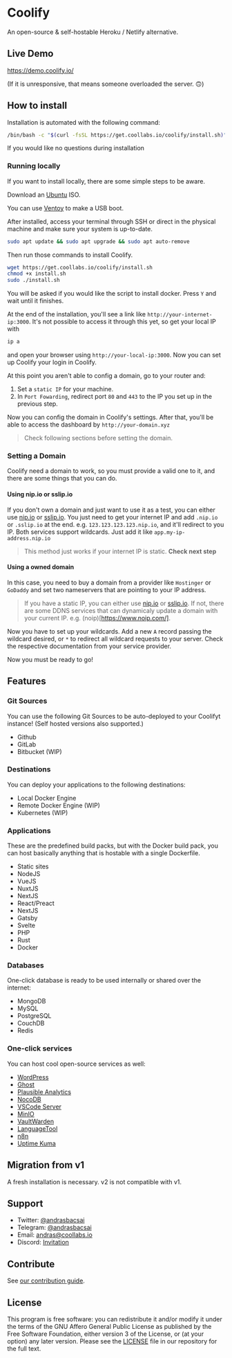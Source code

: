 # Coolify

An open-source & self-hostable Heroku / Netlify alternative.

## Live Demo

https://demo.coolify.io/

(If it is unresponsive, that means someone overloaded the server. 🙃)

## How to install

Installation is automated with the following command:

```bash
/bin/bash -c "$(curl -fsSL https://get.coollabs.io/coolify/install.sh)"
```

If you would like no questions during installation


### Running locally

If you want to install locally, there are some simple steps to be aware.

Download an [Ubuntu](https://ubuntu.com/#download) ISO.

You can use [Ventoy](https://www.ventoy.net/en/index.html) to make a USB boot.

After installed, access your terminal through SSH or direct in the physical machine and make sure your system is up-to-date.

```bash
sudo apt update && sudo apt upgrade && sudo apt auto-remove
```

Then run those commands to install Coolify.

```bash
wget https://get.coollabs.io/coolify/install.sh
chmod +x install.sh
sudo ./install.sh
```

You will be asked if you would like the script to install docker. Press `Y` and wait until it finishes.

At the end of the installation, you'll see a link like `http://your-internet-ip:3000`. It's not possible to access it through this yet, so get your local IP with

```bash
ip a
```

and open your browser using `http://your-local-ip:3000`. Now you can set up Coolify your login in Coolify.

At this point you aren't able to config a domain, go to your router and:

1. Set a `static IP` for your machine.
2. In `Port Fowarding`, redirect port `80` and `443` to the IP you set up in the previous step.

Now you can config the domain in Coolify's settings. After that, you'll be able to access the dashboard by `http://your-domain.xyz`

>Check following sections before setting the domain.

### Setting a Domain

Coolify need a domain to work, so you must provide a valid one to it, and there are some things that you can do.

#### Using nip.io or sslip.io

If you don't own a domain and just want to use it as a test, you can either use [nip.io](nip.io) or [sslip.io](sslip.io).
You just need to get your internet IP and add `.nip.io` or `.sslip.io` at the end. e.g. `123.123.123.123.nip.io`, and it'll redirect to you IP.
Both services support wildcards. Just add it like `app.my-ip-address.nip.io`

>This method just works if your internet IP is static. **Check next step**

#### Using a owned domain

In this case, you need to buy a domain from a provider like `Hostinger` or `GoDaddy` and set two nameservers that are pointing to your IP address.

>If you have a static IP, you can either use [nip.io](nip.io) or [sslip.io](sslip.io). If not, there are some DDNS services that can dynamicaly update a domain with your current IP. e.g. (noip)[https://www.noip.com/].

Now you have to set up your wildcards. Add a new `A` record passing the wildcard desired, or `*` to redirect all wildcard requests to your server. Check the respective documentation from your service provider.

Now you must be ready to go!

## Features

### Git Sources

You can use the following Git Sources to be auto-deployed to your Coolifyt instance! (Self hosted versions also supported.)

- Github
- GitLab
- Bitbucket (WIP)

### Destinations

You can deploy your applications to the following destinations:

- Local Docker Engine
- Remote Docker Engine (WIP)
- Kubernetes (WIP)

### Applications

These are the predefined build packs, but with the Docker build pack, you can host basically anything that is hostable with a single Dockerfile.

- Static sites
- NodeJS
- VueJS
- NuxtJS
- NextJS
- React/Preact
- NextJS
- Gatsby
- Svelte
- PHP
- Rust
- Docker

### Databases

One-click database is ready to be used internally or shared over the internet:

- MongoDB
- MySQL
- PostgreSQL
- CouchDB
- Redis

### One-click services

You can host cool open-source services as well:

- [WordPress](https://wordpress.org)
- [Ghost](https://ghost.org)
- [Plausible Analytics](https://plausible.io)
- [NocoDB](https://nocodb.com)
- [VSCode Server](https://github.com/cdr/code-server)
- [MinIO](https://min.io)
- [VaultWarden](https://github.com/dani-garcia/vaultwarden)
- [LanguageTool](https://languagetool.org)
- [n8n](https://n8n.io)
- [Uptime Kuma](https://github.com/louislam/uptime-kuma)

## Migration from v1

A fresh installation is necessary. v2 is not compatible with v1.

## Support

- Twitter: [@andrasbacsai](https://twitter.com/andrasbacsai)
- Telegram: [@andrasbacsai](https://t.me/andrasbacsai)
- Email: [andras@coollabs.io](mailto:andras@coollabs.io)
- Discord: [Invitation](https://discord.gg/xhBCC7eGKw)

## Contribute

See [our contribution guide](./CONTRIBUTING.md).

## License

This program is free software: you can redistribute it and/or modify it under the terms of the GNU Affero General Public License as published by the Free Software Foundation, either version 3 of the License, or (at your option) any later version. Please see the [LICENSE](/LICENSE) file in our repository for the full text.
